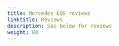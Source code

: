 ```yaml
---
title: Mercedes EQS reviews
linktitle: Reviews
description: See below for reviews
weight: 80
---
```

